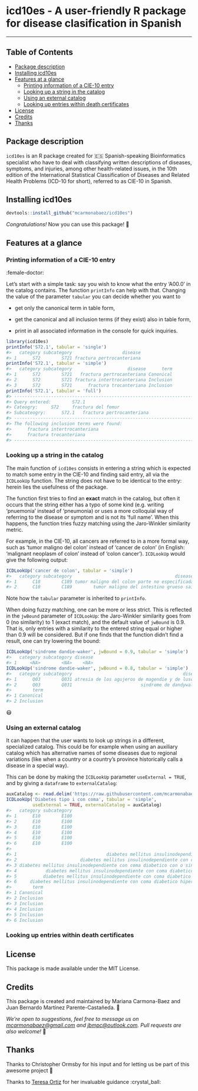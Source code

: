 
<!-- README.md is generated from README.Rmd. Please edit that file -->

# icd10es - A user-friendly R package for disease clasification in Spanish

-----

## Table of Contents

  - [Package description](#description)
  - [Installing icd10es](#installing)
  - [Features at a glance](#features-at-a-glance)
      - [Printing information of a CIE-10 entry](#printing-info)
      - [Looking up a string in the catalog](#icdlookup)
      - [Using an external catalog](#external)
      - [Looking up entries within death
        certificates](#death-certificates)
  - [License](#license)
  - [Credits](#credits)
  - [Thanks](#thanks)

## Package description

`icd10es` is an R package created for :es: Spanish-speaking
Bioinformatics specialist who have to deal with classifying written
descriptions of diseases, symptoms, and injuries, among other
health-related issues, in the 10th edition of the International
Statistical Classification of Diseases and Related Health Problems
(ICD-10 for short), referred to as CIE-10 in Spanish.

## Installing icd10es

``` r
devtools::install_github("mcarmonabaez/icd10es")
```

*Congratulations\!* Now you can use this package\! 🎉

## Features at a glance

### Printing information of a CIE-10 entry

:female-doctor:

Let’s start with a simple task: say you wish to know what the entry
‘A00.0’ in the catalog contains. The function `printInfo` can help
with that. Changing the value of the parameter `tabular` you can decide
whether you want to

  - get only the canonical term in table form,

  - get the canonical and all inclusion terms (if they exist) also in
    table form,

  - print in all associated information in the console for quick
    inquiries.

<!-- end list -->

``` r
library(icd10es)
printInfo('S72.1', tabular = 'single')
#>   category subcategory                   disease
#> 1      S72        S721 fractura pertrocanteriana
printInfo('S72.1', tabular = 'simple')
#>   category subcategory                     disease      term
#> 1      S72        S721   fractura pertrocanteriana Canonical
#> 2      S72        S721 fractura intertrocanteriana Inclusion
#> 3      S72        S721      fractura trocanteriana Inclusion
printInfo('S72.1', tabular = 'full')
#> -----------------------------------------------------------------------------
#> Query entered:        S72.1
#> Cateogry:     S72     fractura del femur
#> Subcateogry:      S72.1   fractura pertrocanteriana
#> -----------------------------------------------------------------------------
#> The following inclusion terms were found:
#>      fractura intertrocanteriana
#>      fractura trocanteriana
#> -----------------------------------------------------------------------------
```

### Looking up a string in the catalog

The main function of `icd10es` consists in entering a string which is
expected to match some entry in the CIE-10 and finding said entry, all
via the `ICDLookUp` function. The string does not have to be identical
to the entry: herein lies the usefulness of the package.

The function first tries to find an **exact** match in the catalog, but
often it occurs that the string either has a typo of some kind
(e.g. writing ‘pnuemonia’ instead of ‘pneumonia) or uses a more
colloquial way of referring to the disease or symptom and is not its
’full name’. When this happens, the function tries fuzzy matching
using the Jaro-Winkler similarity metric.

For example, in the CIE-10, all cancers are referred to in a more formal
way, such as ‘tumor maligno del colon’ instead of ‘cancer de colon’ (in
English: ‘malignant neoplasm of colon’ instead of ‘colon cancer’).
`ICDLookUp` would give the following output:

``` r
ICDLookUp('cancer de colon', tabular = 'simple')
#>   category subcategory                                       disease      term
#> 1      C18        C189 tumor maligno del colon parte no especificada Canonical
#> 2      C18        C189        tumor maligno del intestino grueso sai Inclusion
```

Note how the `tabular` parameter is inherited to `printInfo`.

When doing fuzzy matching, one can be more or less strict. This is
reflected in the `jwBound` parameter of `ICDLookUp`: the Jaro-Winkler
similarity goes from 0 (no similarity) to 1 (exact match), and the
default value of `jwBound` is 0.9. That is, only entries with a
similarity to the entered string equal or higher than 0.9 will be
considered. But if one finds that the function didn’t find a result, one
can try lowering the bound:

``` r
ICDLookUp('sindrome dandie-waker', jwBound = 0.9, tabular = 'simple')
#>   category subcategory disease
#> 1     <NA>        <NA>    <NA>
ICDLookUp('sindrome dandie-waker', jwBound = 0.8, tabular = 'simple')
#>   category subcategory                                          disease
#> 1      Q03        Q031 atresia de los agujeros de magendie y de luschka
#> 2      Q03        Q031                          sindrome de dandywalker
#>        term
#> 1 Canonical
#> 2 Inclusion
```

😷

### Using an external catalog

It can happen that the user wants to look up strings in a different,
specialized catalog. This could be for example when using an auxiliary
catalog which has alternative names of some diseases due to regional
variations (like when a country or a country’s province historically
calls a disease in a special way).

This can be done by making the `ICDLookUp` parameter `useExternal =
TRUE`, and by giving a `dataframe` to `externalCatalog`:

``` r
auxCatalog <- read.delim('https://raw.githubusercontent.com/mcarmonabaez/icd10es/master/inst/extdata/inputs/diabetes_subcategories.csv')
ICDLookUp('Diabetes tipo i con coma', tabular = 'simple',
          useExternal = TRUE, externalCatalog = auxCatalog)
#>   category subcategory
#> 1      E10        E100
#> 2      E10        E100
#> 3      E10        E100
#> 4      E10        E100
#> 5      E10        E100
#> 6      E10        E100
#>                                                                           disease
#> 1                                  diabetes mellitus insulinodependiente con coma
#> 2                        diabetes mellitus insulinodependiente con coma diabetico
#> 3 diabetes mellitus insulinodependiente con coma diabetico con o sin cetoacidosis
#> 4           diabetes mellitus insulinodependiente con coma diabetico hiperosmolar
#> 5          diabetes mellitus insulinodependiente con coma diabetico hipoglicemico
#> 6     diabetes mellitus insulinodependiente con coma diabetico hiperglicemico sai
#>        term
#> 1 Canonical
#> 2 Inclusion
#> 3 Inclusion
#> 4 Inclusion
#> 5 Inclusion
#> 6 Inclusion
```

### Looking up entries within death certificates

## License

This package is made available under the MIT License.

## Credits

This package is created and maintained by Mariana Carmona-Baez and Juan
Bernardo Martínez Parente-Castañeda. 🐞

*We’re open to suggestions, feel free to message us on
<mcarmonabaez@gmail.com> and <jbmpc@outlook.com>.* *Pull requests are
also welcome\!* 🔀

## Thanks

Thanks to Christopher Ormsby for his input and for letting us be part of
this awesome project :hospital:

Thanks to [Teresa Ortiz](https://github.com/tereom) for her invaluable
guidance :crystal\_ball:
